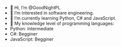 - 👋 Hi, I’m @GoodNightPL
- 👀 I’m interested in software engineering.
- 🌱 I’m currently learning Python, C# and JavaScript.
- 📝 My knowledge level of programming languages:
- Python: Intermediate
- C#: Begginer
- JavaScript: Begginer


<!---
GoodNightPL/GoodNightPL is a ✨ special ✨ repository because its `README.md` (this file) appears on your GitHub profile.
You can click the Preview link to take a look at your changes.
--->
